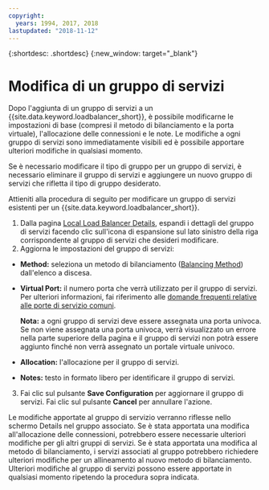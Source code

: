 ```yaml
---
copyright:
  years: 1994, 2017, 2018
lastupdated: "2018-11-12"
---
```


{:shortdesc: .shortdesc}
{:new_window: target="_blank"}

# Modifica di un gruppo di servizi

Dopo l'aggiunta di un gruppo di servizi a un {{site.data.keyword.loadbalancer_short}}, è possibile modificarne le impostazioni di base (compresi il metodo di bilanciamento e la porta virtuale), l'allocazione delle connessioni e le note. Le modifiche a ogni gruppo di servizi sono immediatamente visibili ed è possibile apportare ulteriori modifiche in qualsiasi momento. 

Se è necessario modificare il tipo di gruppo per un gruppo di servizi, è necessario eliminare il gruppo di servizi e aggiungere un nuovo gruppo di servizi che rifletta il tipo di gruppo desiderato. 

Attieniti alla procedura di seguito per modificare un gruppo di servizi esistenti per un {{site.data.keyword.loadbalancer_short}}.

1. Dalla pagina [Local Load Balancer Details](view-all-load-balancers.html), espandi i dettagli del gruppo di servizi facendo clic sull'icona di espansione sul lato sinistro della riga corrispondente al gruppo di servizi che desideri modificare.
2. Aggiorna le impostazioni del gruppo di servizi:
  - **Method:** seleziona un metodo di bilanciamento ([Balancing Method](load_balancing_methods.html)) dall'elenco a discesa.
  - **Virtual Port:** il numero porta che verrà utilizzato per il gruppo di servizi. Per ulteriori informazioni, fai riferimento alle [domande frequenti relative alle porte di servizio comuni](load-balancing-faqs-2.html#what-services-can-be-load-balanced-). 

  	**Nota:** a ogni gruppo di servizi deve essere assegnata una porta univoca. Se non viene assegnata una porta univoca, verrà visualizzato un errore nella parte superiore della pagina e il gruppo di servizi non potrà essere aggiunto finché non verrà assegnato un portale virtuale univoco.
  - **Allocation:**  l'allocazione per il gruppo di servizi.
  - **Notes:** testo in formato libero per identificare il gruppo di servizi.
3. Fai clic sul pulsante **Save Configuration** per aggiornare il gruppo di servizi. Fai clic sul pulsante **Cancel** per annullare l'azione.

Le modifiche apportate al gruppo di servizio verranno riflesse nello schermo Details nel gruppo associato. Se è stata apportata una modifica all'allocazione delle connessioni, potrebbero essere necessarie ulteriori modifiche per gli altri gruppi di servizi. Se è stata apportata una modifica al metodo di bilanciamento, i servizi associati al gruppo potrebbero richiedere ulteriori modifiche per un allineamento al nuovo metodo di bilanciamento. Ulteriori modifiche al gruppo di servizi possono essere apportate in qualsiasi momento ripetendo la procedura sopra indicata.
